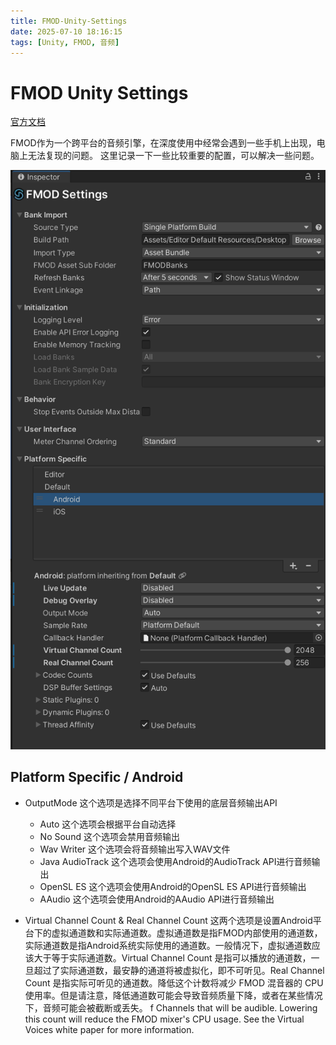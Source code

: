 ```yaml
---
title: FMOD-Unity-Settings
date: 2025-07-10 18:16:15
tags: [Unity, FMOD, 音频]
---
```


# FMOD Unity Settings
[官方文档](https://fmod.com/docs/2.03/unity/settings.html)

FMOD作为一个跨平台的音频引擎，在深度使用中经常会遇到一些手机上出现，电脑上无法复现的问题。
这里记录一下一些比较重要的配置，可以解决一些问题。

![FMOD Settings.png](../img/FMOD%20Settings.png)


## Platform Specific / Android
-  OutputMode 这个选项是选择不同平台下使用的底层音频输出API 
    - Auto 这个选项会根据平台自动选择
    - No Sound 这个选项会禁用音频输出
    - Wav Writer 这个选项会将音频输出写入WAV文件
    - Java AudioTrack 这个选项会使用Android的AudioTrack API进行音频输出
    - OpenSL ES 这个选项会使用Android的OpenSL ES API进行音频输出
    - AAudio 这个选项会使用Android的AAudio API进行音频输出



- Virtual Channel Count  & Real Channel Count  这两个选项是设置Android平台下的虚拟通道数和实际通道数。虚拟通道数是指FMOD内部使用的通道数，实际通道数是指Android系统实际使用的通道数。一般情况下，虚拟通道数应该大于等于实际通道数。Virtual Channel Count 是指可以播放的通道数，一旦超过了实际通道数，最安静的通道将被虚拟化，即不可听见。Real Channel Count 是指实际可听见的通道数。降低这个计数将减少 FMOD 混音器的 CPU 使用率。但是请注意，降低通道数可能会导致音频质量下降，或者在某些情况下，音频可能会被截断或丢失。
f Channels that will be audible. Lowering this count will reduce the FMOD mixer's CPU usage. See the Virtual Voices white paper for more information.